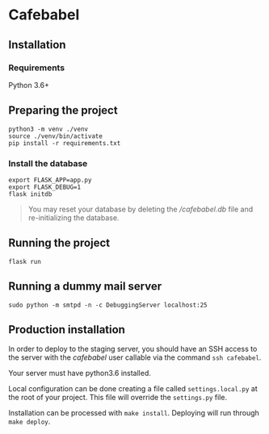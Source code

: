 # Cafebabel


## Installation


### Requirements

Python 3.6+


## Preparing the project

```
python3 -m venv ./venv
source ./venv/bin/activate
pip install -r requirements.txt
```

### Install the database

```
export FLASK_APP=app.py
export FLASK_DEBUG=1
flask initdb
```

> You may reset your database by deleting the _/cafebabel.db_ file and
re-initializing the database.

## Running the project

```
flask run
```


## Running a dummy mail server

```
sudo python -m smtpd -n -c DebuggingServer localhost:25
```


## Production installation

In order to deploy to the staging server, you should have an SSH access
to the server with the _cafebabel_ user callable via the command `ssh cafebabel`.

Your server must have python3.6 installed.

Local configuration can be done creating a file called `settings.local.py` at
the root of your project. This file will override the `settings.py` file.

Installation can be processed with `make install`.
Deploying will run through `make deploy`.
